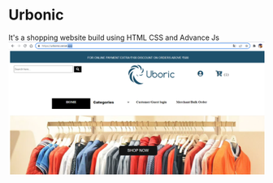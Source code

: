 # Urbonic
It's a shopping website build using HTML CSS and Advance Js
<img src="https://github.com/Ashwininagargoje703/Urbonic/blob/master/uboric.png?raw=true"></img>
